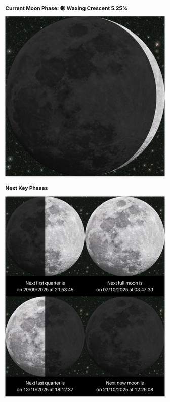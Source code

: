### Current Moon Phase: 🌒 Waxing Crescent 5.25%
![Moon Phase](moonphase.png)
### Next Key Phases
![Gallery](gallery.png)